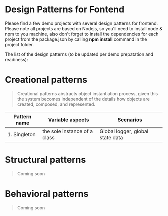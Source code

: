 # Design Patterns for Fontend
Please find a few demo projects with several design patterns for frontend. Please note all projects are based on Nodejs, so you'll need to install node & npm to you machine, also don't forget to install the dependencies for each project from the package.json by calling **npm install** command in the project folder.

The list of the design patterns (to be updated per demo prepatation and readiness):
#  Creational patterns

> Creational patterns abstracts object instantiation process, given this the system becomes independent of the details how objects are created, composed, and represented.

| Pattern name | Variable aspects | Scenarios |
|--------------|------------------|-----------|
| 1. Singleton | the sole instance of a class | Global logger, global state data |

# Structural patterns

>Coming soon

# Behavioral patterns
>Coming soon
